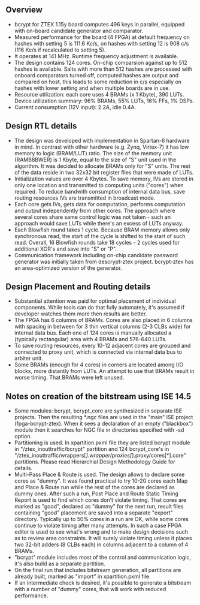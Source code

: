 ## Overview

- bcrypt for ZTEX 1.15y board computes 496 keys in parallel, equipped with on-board candidate generator and comparator.
- Measured performance for the board (4 FPGA) at default frequency on hashes with setting 5 is 111.6 Kc/s, on hashes with setting 12 is 908 c/s (116 Kc/s if recalculated to setting 5).
- It operates at 141 MHz. Runtime frequency adjustment is available.
- The design contains 124 cores. On-chip comparsion against up to 512 hashes is available. Salts with more than 512 hashes are processed with onboard comparators turned off, computed hashes are output and compared on host, this leads to some reduction in c/s especially on hashes with lower setting and when multiple boards are in use.
- Resource utilization: each core uses 4 BRAMs (x 1 Kbyte), 390 LUTs. Device utilization summary: 96% BRAMs, 55% LUTs, 16% FFs, 1% DSPs.
- Current consumption (12V input): 2.2A, idle 0.4A.


## Design RTL details

- The design was developed with implementation in Spartan-6 hardware in mind. In contrast with other hardware (e.g. Zynq, Virtex-7) it has low memory to logic (BRAM/LUT) ratio. The size of the memory unit (RAMB8BWER) is 1 Kbyte, equal to the size of "S" unit used in the algorithm. It was decided to allocate BRAMs only for "S" units. The rest of the data reside in two 32x32 bit register files that were made of LUTs.
- Initialization values are over 4 Kbytes. To save memory, IVs are stored in only one location and transmitted to computing units ("cores") when required. To reduce bandwith consumption of internal data bus, save routing resources IVs are transmitted in broadcast mode.
- Each core gets IVs, gets data for computation, performs computation and output independently from other cores. The approach where several cores share same control logic was not taken - such an approach would save LUTs while there's an excess of LUTs anyway.
- Each Blowfish round takes 1 cycle. Because BRAM memory allows only synchronous read, the start of the cycle is shifted to the start of such read. Overall, 16 Blowfish rounds take 18 cycles - 2 cycles used for additional XOR's and save into "S" or "P".
- Communication framework including on-chip candidate password generator was initially taken from descrypt-ztex project. bcrypt-ztex has an area-optimized version of the generator.


## Design Placement and Routing details

- Substantial attention was paid for optimal placement of individual components. While tools can do that fully automately, it's assumed if developer watches them more then results are better.
- The FPGA has 6 columns of BRAMs. Cores are also placed in 6 columns with spacing in between for 3 thin vertical columns (2-3 CLBs wide) for internal data bus. Each one of 124 cores is manually allocated a (typically rectangular) area with 4 BRAMs and 576-640 LUTs.
- To save routing resources, every 10-12 adjacent cores are grouped and connected to proxy unit, which is connected via internal data bus to arbiter unit.
- Some BRAMs (enough for 4 cores) in corners are located among I/O blocks, more distantly from LUTs. An attempt to use that BRAMs result in worse timing. That BRAMs were left unused.


## Notes on creation of the bitstream using ISE 14.5

- Some modules: bcrypt, bcrypt_core are synthesized in separate ISE projects. Then the resulting *.ngc files are used in the "main" ISE project (fpga-bcrypt-ztex). When it sees a declaration of an empty ("blackbox") module then it searches for NGC file in directories specified with -sd option.
- Partitioning is used. In xpartition.pxml file they are listed bcrypt module in "/ztex_inouttraffic/bcrypt" partition and 124 bcrypt_core's in "/ztex_inouttraffic/wrappers[*].wrapper/proxies[*].proxy/cores[*].core" partitions. Please read Hierarchial Design Methodology Guide for details.
- Multi-Pass Place & Route is used. The design allows to declare some cores as "dummy". It was found practical to try 10-20 cores each Map and Place & Route run while the rest of the cores are declared as dummy ones. After such a run, Post Place and Route Static Timing Report is used to find which cores don't violate timing. That cores are marked as "good", declared as "dummy" for the next run, result files containing "good" placement are saved into a separate "export" directory. Typically up to 50% cores in a run are OK, while some cores continue to violate timing after many attempts. In such a case FPGA editor is used to see what's wrong and to make design decisions such as to review area constraints. It will surely violate timing unless it places two 32-bit adders (8 CLBs each) in columns adjacent to a column of 4 BRAMs.
- "bcrypt" module includes most of the control and communication logic, it's also build as a separate partition.
- On the final run that includes bitstream generation, all partitions are already built, marked as "import" in xpartition.pxml file.
- If an intermediate check is desired, it's possible to generate a bitstream with a number of "dummy" cores, that will work with reduced performance.
